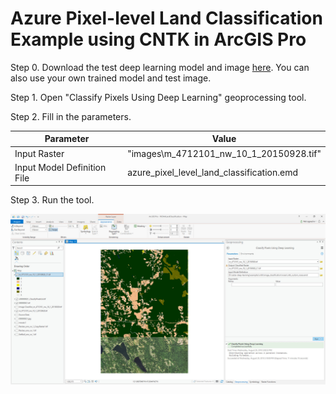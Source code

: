# Azure Pixel-level Land Classification Example using CNTK in ArcGIS Pro
Step 0. Download the test deep learning model and image [here](https://www.arcgis.com/home/item.html?id=e8bc272d1ce2456fa4b87c9af749a57f).
You can also use your own trained model and test image.

Step 1. Open "Classify Pixels Using Deep Learning" geoprocessing tool.

Step 2. Fill in the parameters.

| Parameter | Value |
| --------- | ----- |
| Input Raster | "images\m_4712101_nw_10_1_20150928.tif" |
| Input Model Definition File | azure_pixel_level_land_classification.emd |

Step 3. Run the tool.

<img src='../../../../docs/img/cntk_azurepixellevellandclassification_example.jpg'>
